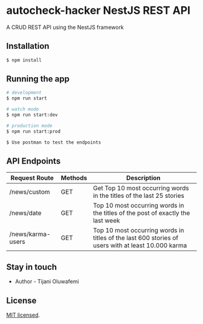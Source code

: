 # autocheck-hacker NestJS REST API

A CRUD REST API using the NestJS framework

## Installation

```bash
$ npm install
```

## Running the app

```bash
# development
$ npm run start

# watch mode
$ npm run start:dev

# production mode
$ npm run start:prod

$ Use postman to test the endpoints
```

## API Endpoints

| Request Route     | Methods | Description                                                                                       |
| ----------------- | ------- | ------------------------------------------------------------------------------------------------- |
| /news/custom      | GET     | Get Top 10 most occurring words in the titles of the last 25 stories                              |
| /news/date        | GET     | Top 10 most occurring words in the titles of the post of exactly the last week                    |
| /news/karma-users | GET     | Top 10 most occurring words in titles of the last 600 stories of users with at least 10.000 karma |

## Stay in touch

- Author - Tijani Oluwafemi

## License

[MIT licensed](LICENSE).
